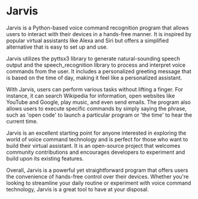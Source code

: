 # Jarvis

Jarvis is a Python-based voice command recognition program that allows users to interact with their devices in a hands-free manner. It is inspired by popular virtual assistants like Alexa and Siri but offers a simplified alternative that is easy to set up and use.

Jarvis utilizes the pyttsx3 library to generate natural-sounding speech output and the speech_recognition library to process and interpret voice commands from the user. It includes a personalized greeting message that is based on the time of day, making it feel like a personalized assistant.

With Jarvis, users can perform various tasks without lifting a finger. For instance, it can search Wikipedia for information, open websites like YouTube and Google, play music, and even send emails. The program also allows users to execute specific commands by simply saying the phrase, such as 'open code' to launch a particular program or 'the time' to hear the current time.

Jarvis is an excellent starting point for anyone interested in exploring the world of voice command technology and is perfect for those who want to build their virtual assistant. It is an open-source project that welcomes community contributions and encourages developers to experiment and build upon its existing features.

Overall, Jarvis is a powerful yet straightforward program that offers users the convenience of hands-free control over their devices. Whether you're looking to streamline your daily routine or experiment with voice command technology, Jarvis is a great tool to have at your disposal.
